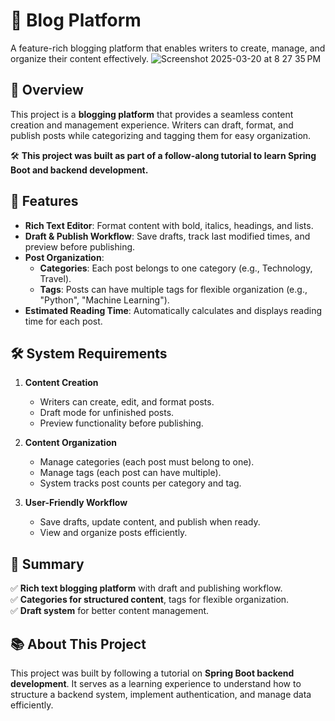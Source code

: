 
# 📝 Blog Platform

A feature-rich blogging platform that enables writers to create, manage, and organize their content effectively.
![Screenshot 2025-03-20 at 8 27 35 PM](https://github.com/user-attachments/assets/60f6d200-1e6b-4a11-b397-d3444a0cb98f)

## 🚀 Overview

This project is a **blogging platform** that provides a seamless content creation and management experience. Writers can draft, format, and publish posts while categorizing and tagging them for easy organization.

🛠 **This project was built as part of a follow-along tutorial to learn Spring Boot and backend development.**

## 🎯 Features

- **Rich Text Editor**: Format content with bold, italics, headings, and lists.
- **Draft & Publish Workflow**: Save drafts, track last modified times, and preview before publishing.
- **Post Organization**:
    - **Categories**: Each post belongs to one category (e.g., Technology, Travel).
    - **Tags**: Posts can have multiple tags for flexible organization (e.g., "Python", "Machine Learning").
- **Estimated Reading Time**: Automatically calculates and displays reading time for each post.

## 🛠 System Requirements

1. **Content Creation**
    - Writers can create, edit, and format posts.
    - Draft mode for unfinished posts.
    - Preview functionality before publishing.

2. **Content Organization**
    - Manage categories (each post must belong to one).
    - Manage tags (each post can have multiple).
    - System tracks post counts per category and tag.

3. **User-Friendly Workflow**
    - Save drafts, update content, and publish when ready.
    - View and organize posts efficiently.

## 📌 Summary

✅ **Rich text blogging platform** with draft and publishing workflow.  
✅ **Categories for structured content**, tags for flexible organization.  
✅ **Draft system** for better content management.

## 📚 About This Project

This project was built by following a tutorial on **Spring Boot backend development**. It serves as a learning experience to understand how to structure a backend system, implement authentication, and manage data efficiently.

